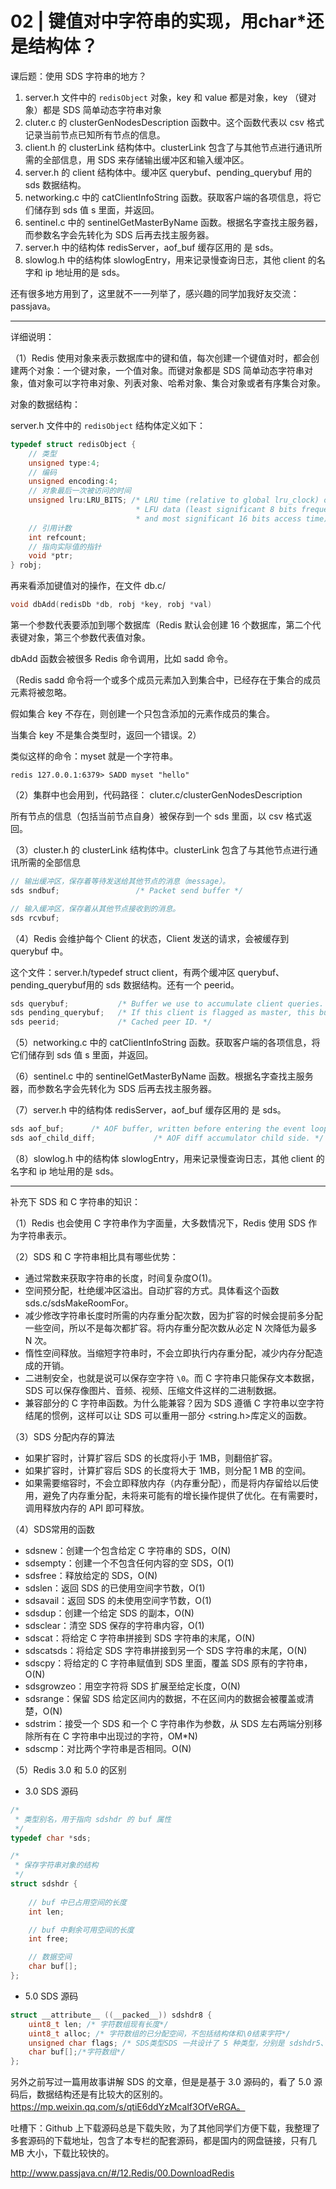 # 02 | 键值对中字符串的实现，用char*还是结构体？

课后题：使用 SDS 字符串的地方？

1. server.h 文件中的 `redisObject` 对象，key 和 value 都是对象，key （键对象）都是 SDS 简单动态字符串对象
2. cluter.c 的 clusterGenNodesDescription 函数中。这个函数代表以 csv 格式记录当前节点已知所有节点的信息。
3. client.h 的 clusterLink 结构体中。clusterLink 包含了与其他节点进行通讯所需的全部信息，用 SDS 来存储输出缓冲区和输入缓冲区。
4. server.h 的 client 结构体中。缓冲区 querybuf、pending_querybuf 用的 sds 数据结构。
5. networking.c 中的 catClientInfoString 函数。获取客户端的各项信息，将它们储存到 sds 值 s 里面，并返回。
6. sentinel.c 中的 sentinelGetMasterByName 函数。根据名字查找主服务器，而参数名字会先转化为 SDS 后再去找主服务器。
7. server.h 中的结构体 redisServer，aof_buf 缓存区用的 是 sds。
8. slowlog.h 中的结构体 slowlogEntry，用来记录慢查询日志，其他 client 的名字和 ip 地址用的是 sds。

还有很多地方用到了，这里就不一一列举了，感兴趣的同学加我好友交流：passjava。

----------------------------------

详细说明：

（1）Redis 使用对象来表示数据库中的键和值，每次创建一个键值对时，都会创建两个对象：一个键对象，一个值对象。而键对象都是 SDS 简单动态字符串对象，值对象可以字符串对象、列表对象、哈希对象、集合对象或者有序集合对象。

对象的数据结构：

server.h 文件中的 `redisObject` 结构体定义如下：

```c
typedef struct redisObject {
    // 类型
    unsigned type:4;
    // 编码
    unsigned encoding:4;
    // 对象最后一次被访问的时间
    unsigned lru:LRU_BITS; /* LRU time (relative to global lru_clock) or
                            * LFU data (least significant 8 bits frequency
                            * and most significant 16 bits access time). */
    // 引用计数
    int refcount;
    // 指向实际值的指针
    void *ptr;
} robj;
```

再来看添加键值对的操作，在文件 db.c/

```C
void dbAdd(redisDb *db, robj *key, robj *val)
```

第一个参数代表要添加到哪个数据库（Redis 默认会创建 16 个数据库，第二个代表键对象，第三个参数代表值对象。

dbAdd 函数会被很多 Redis 命令调用，比如 sadd 命令。

（Redis sadd 命令将一个或多个成员元素加入到集合中，已经存在于集合的成员元素将被忽略。

假如集合 key 不存在，则创建一个只包含添加的元素作成员的集合。

当集合 key 不是集合类型时，返回一个错误。2）

类似这样的命令：myset 就是一个字符串。

```SH
redis 127.0.0.1:6379> SADD myset "hello"
```

（2）集群中也会用到，代码路径： cluter.c/clusterGenNodesDescription

所有节点的信息（包括当前节点自身）被保存到一个 sds 里面，以 csv 格式返回。

（3）cluster.h 的 clusterLink 结构体中。clusterLink 包含了与其他节点进行通讯所需的全部信息

```C
// 输出缓冲区，保存着等待发送给其他节点的消息（message）。
sds sndbuf;                 /* Packet send buffer */

// 输入缓冲区，保存着从其他节点接收到的消息。
sds rcvbuf;     
```

（4）Redis 会维护每个 Client 的状态，Client 发送的请求，会被缓存到 querybuf 中。

这个文件：server.h/typedef struct client，有两个缓冲区 querybuf、pending_querybuf用的 sds 数据结构。还有一个 peerid。

```c
sds querybuf;           /* Buffer we use to accumulate client queries. */
sds pending_querybuf;   /* If this client is flagged as master, this buffer represents the                           yet not applied portion of the replication stream that we are                               receiving from the master. */
sds peerid;             /* Cached peer ID. */
```

（5）networking.c 中的 catClientInfoString 函数。获取客户端的各项信息，将它们储存到 sds 值 s 里面，并返回。

（6）sentinel.c 中的 sentinelGetMasterByName 函数。根据名字查找主服务器，而参数名字会先转化为 SDS 后再去找主服务器。

（7）server.h 中的结构体 redisServer，aof_buf 缓存区用的 是 sds。

```c
sds aof_buf;      /* AOF buffer, written before entering the event loop */
sds aof_child_diff;             /* AOF diff accumulator child side. */
```

（8）slowlog.h 中的结构体 slowlogEntry，用来记录慢查询日志，其他 client 的名字和 ip 地址用的是 sds。

-----------------------------------------

补充下 SDS 和 C 字符串的知识：

（1）Redis 也会使用 C 字符串作为字面量，大多数情况下，Redis 使用 SDS 作为字符串表示。

（2）SDS 和 C 字符串相比具有哪些优势：

- 通过常数来获取字符串的长度，时间复杂度O(1)。
- 空间预分配，杜绝缓冲区溢出。自动扩容的方式。具体看这个函数 sds.c/sdsMakeRoomFor。
- 减少修改字符串长度时所需的内存重分配次数，因为扩容的时候会提前多分配一些空间，所以不是每次都扩容。将内存重分配次数从必定 N 次降低为最多 N 次。
- 惰性空间释放。当缩短字符串时，不会立即执行内存重分配，减少内存分配造成的开销。
- 二进制安全，也就是说可以保存空字符 `\0`。而 C 字符串只能保存文本数据，SDS 可以保存像图片、音频、视频、压缩文件这样的二进制数据。
- 兼容部分的 C 字符串函数。为什么能兼容？因为 SDS 遵循 C 字符串以空字符结尾的惯例，这样可以让 SDS 可以重用一部分 <string.h>库定义的函数。

（3）SDS 分配内存的算法

- 如果扩容时，计算扩容后 SDS 的长度将小于 1MB，则翻倍扩容。
- 如果扩容时，计算扩容后 SDS 的长度将大于 1MB，则分配 1 MB 的空间。
- 如果需要缩容时，不会立即释放内存（内存重分配），而是将内存留给以后使用，避免了内存重分配，未将来可能有的增长操作提供了优化。在有需要时，调用释放内存的 API 即可释放。

（4）SDS常用的函数

- sdsnew：创建一个包含给定 C 字符串的 SDS，O(N)
- sdsempty：创建一个不包含任何内容的空 SDS，O(1)
- sdsfree：释放给定的 SDS，O(N)
- sdslen：返回 SDS 的已使用空间字节数，O(1)
- sdsavail：返回 SDS 的未使用空间字节数，O(1)
- sdsdup：创建一个给定 SDS 的副本，O(N)
- sdsclear：清空 SDS 保存的字符串内容，O(1)
- sdscat：将给定 C 字符串拼接到 SDS 字符串的末尾，O(N)
- sdscatsds：将给定 SDS 字符串拼接到另一个 SDS 字符串的末尾，O(N)
- sdscpy：将给定的 C 字符串赋值到 SDS 里面，覆盖 SDS 原有的字符串，O(N)
- sdsgrowzeo：用空字符将 SDS 扩展至给定长度，O(N)
- sdsrange：保留 SDS 给定区间内的数据，不在区间内的数据会被覆盖或清楚，O(N)
- sdstrim：接受一个 SDS 和一个 C 字符串作为参数，从 SDS 左右两端分别移除所有在 C 字符串中出现过的字符，OM*N)
- sdscmp：对比两个字符串是否相同。O(N)

（5）Redis 3.0 和 5.0 的区别

- 3.0  SDS 源码

```C
/*
 * 类型别名，用于指向 sdshdr 的 buf 属性
 */
typedef char *sds;

/*
 * 保存字符串对象的结构
 */
struct sdshdr {
    
    // buf 中已占用空间的长度
    int len;

    // buf 中剩余可用空间的长度
    int free;

    // 数据空间
    char buf[];
};
```

- 5.0 SDS 源码

```C
struct __attribute__ ((__packed__)) sdshdr8 {
    uint8_t len; /* 字符数组现有长度*/
    uint8_t alloc; /* 字符数组的已分配空间，不包括结构体和\0结束字符*/
    unsigned char flags; /* SDS类型SDS 一共设计了 5 种类型，分别是 sdshdr5、sdshdr8、sdshdr16、sdshdr32 和 sdshdr64*/
    char buf[];/*字符数组*/
};
```

另外之前写过一篇用故事讲解 SDS 的文章，但是是基于 3.0 源码的，看了 5.0 源码后，数据结构还是有比较大的区别的。https://mp.weixin.qq.com/s/qtiE6ddYzMcalf3OfVeRGA。

吐槽下：Github 上下载源码总是下载失败，为了其他同学们方便下载，我整理了多套源码的下载地址，包含了本专栏的配套源码，都是国内的网盘链接，只有几MB 大小，下载比较快的。

http://www.passjava.cn/#/12.Redis/00.DownloadRedis

